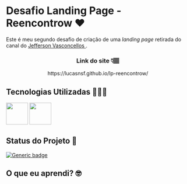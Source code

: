 # Desafio Landing Page - Reencontrow ❤️

Este é meu segundo desafio de criação de uma _landing page_ retirada do canal do [Jefferson Vasconcellos
](https://www.youtube.com/watch?v=EA7rYIdF_9g&t=76s).

<h3 align="center">Link do site 👇🏽</h3>

<div align="center">
  https://lucasnsf.github.io/lp-reencontrow/
</div>

## Tecnologias Utilizadas 🧑🏽‍💻

<div>
  <img width="60px" src="https://cdn.jsdelivr.net/gh/devicons/devicon/icons/html5/html5-original-wordmark.svg" />
  <img width="60px" src="https://cdn.jsdelivr.net/gh/devicons/devicon/icons/css3/css3-original-wordmark.svg" />
</div>

## Status do Projeto 🤔

[![Generic badge](https://img.shields.io/badge/STATUS-Incompleto-yellow.svg)](https://shields.io/)

## O que eu aprendi? 🤓
